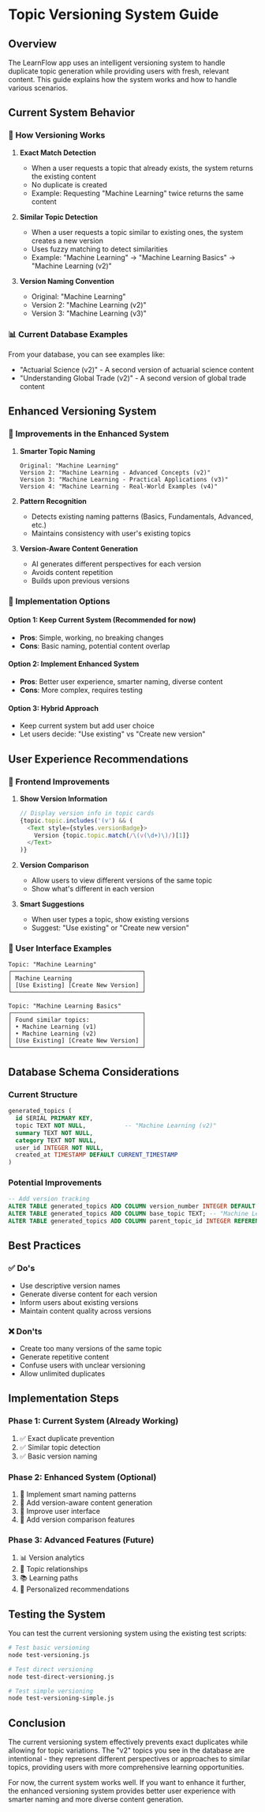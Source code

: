 # Topic Versioning System Guide

## Overview

The LearnFlow app uses an intelligent versioning system to handle duplicate topic generation while providing users with fresh, relevant content. This guide explains how the system works and how to handle various scenarios.

## Current System Behavior

### 🔄 How Versioning Works

1. **Exact Match Detection**
   - When a user requests a topic that already exists, the system returns the existing content
   - No duplicate is created
   - Example: Requesting "Machine Learning" twice returns the same content

2. **Similar Topic Detection**
   - When a user requests a topic similar to existing ones, the system creates a new version
   - Uses fuzzy matching to detect similarities
   - Example: "Machine Learning" → "Machine Learning Basics" → "Machine Learning (v2)"

3. **Version Naming Convention**
   - Original: "Machine Learning"
   - Version 2: "Machine Learning (v2)"
   - Version 3: "Machine Learning (v3)"

### 📊 Current Database Examples

From your database, you can see examples like:
- "Actuarial Science (v2)" - A second version of actuarial science content
- "Understanding Global Trade (v2)" - A second version of global trade content

## Enhanced Versioning System

### 🎯 Improvements in the Enhanced System

1. **Smarter Topic Naming**
   ```
   Original: "Machine Learning"
   Version 2: "Machine Learning - Advanced Concepts (v2)"
   Version 3: "Machine Learning - Practical Applications (v3)"
   Version 4: "Machine Learning - Real-World Examples (v4)"
   ```

2. **Pattern Recognition**
   - Detects existing naming patterns (Basics, Fundamentals, Advanced, etc.)
   - Maintains consistency with user's existing topics

3. **Version-Aware Content Generation**
   - AI generates different perspectives for each version
   - Avoids content repetition
   - Builds upon previous versions

### 🔧 Implementation Options

#### Option 1: Keep Current System (Recommended for now)
- **Pros**: Simple, working, no breaking changes
- **Cons**: Basic naming, potential content overlap

#### Option 2: Implement Enhanced System
- **Pros**: Better user experience, smarter naming, diverse content
- **Cons**: More complex, requires testing

#### Option 3: Hybrid Approach
- Keep current system but add user choice
- Let users decide: "Use existing" vs "Create new version"

## User Experience Recommendations

### 🎨 Frontend Improvements

1. **Show Version Information**
   ```javascript
   // Display version info in topic cards
   {topic.topic.includes('(v') && (
     <Text style={styles.versionBadge}>
       Version {topic.topic.match(/\(v(\d+)\)/)[1]}
     </Text>
   )}
   ```

2. **Version Comparison**
   - Allow users to view different versions of the same topic
   - Show what's different in each version

3. **Smart Suggestions**
   - When user types a topic, show existing versions
   - Suggest: "Use existing" or "Create new version"

### 📱 User Interface Examples

```
Topic: "Machine Learning"
┌─────────────────────────────────────┐
│ Machine Learning                    │
│ [Use Existing] [Create New Version] │
└─────────────────────────────────────┘

Topic: "Machine Learning Basics"  
┌─────────────────────────────────────┐
│ Found similar topics:               │
│ • Machine Learning (v1)             │
│ • Machine Learning (v2)             │
│ [Use Existing] [Create New Version] │
└─────────────────────────────────────┘
```

## Database Schema Considerations

### Current Structure
```sql
generated_topics (
  id SERIAL PRIMARY KEY,
  topic TEXT NOT NULL,           -- "Machine Learning (v2)"
  summary TEXT NOT NULL,
  category TEXT NOT NULL,
  user_id INTEGER NOT NULL,
  created_at TIMESTAMP DEFAULT CURRENT_TIMESTAMP
)
```

### Potential Improvements
```sql
-- Add version tracking
ALTER TABLE generated_topics ADD COLUMN version_number INTEGER DEFAULT 1;
ALTER TABLE generated_topics ADD COLUMN base_topic TEXT; -- "Machine Learning"
ALTER TABLE generated_topics ADD COLUMN parent_topic_id INTEGER REFERENCES generated_topics(id);
```

## Best Practices

### ✅ Do's
- Use descriptive version names
- Generate diverse content for each version
- Inform users about existing versions
- Maintain content quality across versions

### ❌ Don'ts
- Create too many versions of the same topic
- Generate repetitive content
- Confuse users with unclear versioning
- Allow unlimited duplicates

## Implementation Steps

### Phase 1: Current System (Already Working)
1. ✅ Exact duplicate prevention
2. ✅ Similar topic detection
3. ✅ Basic version naming

### Phase 2: Enhanced System (Optional)
1. 🔄 Implement smart naming patterns
2. 🔄 Add version-aware content generation
3. 🔄 Improve user interface
4. 🔄 Add version comparison features

### Phase 3: Advanced Features (Future)
1. 📊 Version analytics
2. 🔗 Topic relationships
3. 📚 Learning paths
4. 🎯 Personalized recommendations

## Testing the System

You can test the current versioning system using the existing test scripts:

```bash
# Test basic versioning
node test-versioning.js

# Test direct versioning
node test-direct-versioning.js

# Test simple versioning
node test-versioning-simple.js
```

## Conclusion

The current versioning system effectively prevents exact duplicates while allowing for topic variations. The "v2" topics you see in the database are intentional - they represent different perspectives or approaches to similar topics, providing users with more comprehensive learning opportunities.

For now, the current system works well. If you want to enhance it further, the enhanced versioning system provides better user experience with smarter naming and more diverse content generation.
